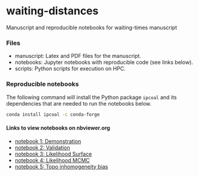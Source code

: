 # waiting-distances
Manuscript and reproducible notebooks for waiting-times manuscript


### Files

- manuscript: Latex and PDF files for the manuscript.  
- notebooks: Jupyter notebooks with reproducible code (see links below).  
- scripts: Python scripts for execution on HPC.  

### Reproducible notebooks
The following command will install the Python package `ipcoal` and its
dependencies that are needed to run the notebooks below.
```bash
conda install ipcoal -c conda-forge 
```

#### Links to view notebooks on nbviewer.org

- [notebook 1: Demonstration](https://nbviewer.org/github/eaton-lab/waiting-distances/blob/main/final_notebooks/nb-x1-demonstration.ipynb)  
- [notebook 2: Validation](https://nbviewer.org/github/eaton-lab/waiting-distances/blob/main/final_notebooks/nb-x2-validations-revisions.ipynb)  
- [notebook 3: Likelihood Surface](https://nbviewer.org/github/eaton-lab/waiting-distances/blob/main/final_notebooks/nb-x3-likelihood-surface.ipynb)  
- [notebook 4: Likelihood MCMC](https://nbviewer.org/github/eaton-lab/waiting-distances/blob/main/final_notebooks/nb-x4-likelihood-mcmc-posteriors.ipynb)  
- [notebook 5: Topo inhomogeneity bias](https://nbviewer.org/github/eaton-lab/waiting-distances/blob/main/final_notebooks/nb-x5-topo-inhomogeneous-bias.ipynb)  
